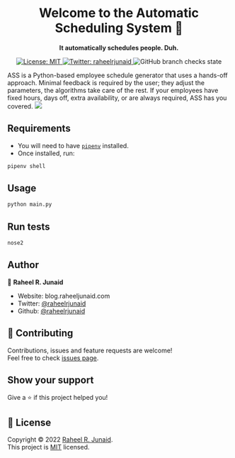 <h1 align="center">Welcome to the Automatic Scheduling System 📆</h1>
<p align="center"><strong>It automatically schedules people. Duh.</strong></p>
<p align="center">
  <a href="https://choosealicense.com/licenses/mit/" target="_blank">
    <img alt="License: MIT" src="https://img.shields.io/badge/License-MIT-yellow.svg" />
  </a>
  <a href="https://twitter.com/raheelrjunaid" target="_blank">
    <img alt="Twitter: raheelrjunaid" src="https://img.shields.io/twitter/follow/raheelrjunaid.svg?style=social" />
  </a>
  <img alt="GitHub branch checks state" src="https://img.shields.io/github/checks-status/raheelrjunaid/automatic-scheduling-system/main">
</p>
ASS is a Python-based employee schedule generator that uses a hands-off approach. Minimal feedback is required by the user; they adjust the parameters, the algorithms take care of the rest. If your employees have fixed hours, days off, extra availability, or are always required, ASS has you covered.
<img src="https://user-images.githubusercontent.com/60077374/148492381-b34a8cd8-d987-43c4-971b-8babe1e3c49d.png">

## Requirements
- You will need to have [`pipenv`](https://pypi.org/project/pipenv/) installed.
- Once installed, run:
```sh
pipenv shell
```

## Usage

```sh
python main.py
```

## Run tests

```sh
nose2
```

## Author

👤 **Raheel R. Junaid**

* Website: blog.raheeljunaid.com
* Twitter: [@raheelrjunaid](https://twitter.com/raheelrjunaid)
* Github: [@raheelrjunaid](https://github.com/raheelrjunaid)

## 🤝 Contributing

Contributions, issues and feature requests are welcome!<br />Feel free to check [issues page](https://github.com/raheelrjunaid/automatic-scheduling-system/issues). 

## Show your support

Give a ⭐️ if this project helped you!

## 📝 License

Copyright © 2022 [Raheel R. Junaid](https://github.com/raheelrjunaid).<br />
This project is [MIT](https://choosealicense.com/licenses/mit/) licensed.
